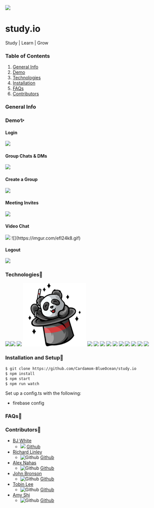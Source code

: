 ![](https://i.imgur.com/hPNYfXq.png)
# study.io
Study | Learn | Grow
### Table of Contents
1. [General Info](#General-Info)
2. [Demo](#Demo)
3. [Technologies](#Technologies)
4. [Installation](#Installation)
5. [FAQs](#FAQS)
6. [Contributors](#Contributors)


### General Info


### Demo✨
####  Login
![](https://imgur.com/Svwvsi7.gif)

#### Group Chats & DMs
![](https://imgur.com/RuGRgmw.gif)

#### Create a Group
![](https://imgur.com/EhUggEY.gif)

#### Meeting Invites
![](https://imgur.com/Id5uw7w.gif)

#### Video Chat
<img src="https://imgur.com/efI24k8.gif"/>
![](https://imgur.com/efI24k8.gif)

#### Logout
![](https://imgur.com/QIRAXZ7.gif)

###  Technologies🧪
<img src="https://www.drupal.org/files/project-images/animate.png" width="200"/><img src="https://www.vectorlogo.zone/logos/babeljs/babeljs-ar21.svg" width="200"/>
<img src="https://www.bypeople.com/wp-content/uploads/2018/10/date-fns-js-featured-4.png" width="200"/>
<img src="https://github.com/faker-js/faker/raw/main/docs/public/logo.svg" width="200"/>
<img src="https://www.vectorlogo.zone/logos/firebase/firebase-ar21.svg" width="200"/>
<img src="https://www.vectorlogo.zone/logos/jquery/jquery-ar21.svg" width="200"/>
<img src="https://mui.com/static/logo.png" width="200"/>
<img src="https://www.vectorlogo.zone/logos/babeljs/babeljs-ar21.svg" width="200"/>
<img src="https://www.vectorlogo.zone/logos/reactjs/reactjs-ar21.svg" width="200"/>
<img src="https://redux.js.org/img/redux-logo-landscape.png" width="200"/>
<img src="https://raw.githubusercontent.com/styled-components/brand/master/styled-components.png" width="200"/>
<img src="https://www.vectorlogo.zone/logos/typescriptlang/typescriptlang-ar21.svg" width="200"/>
<img src="https://www.vectorlogo.zone/logos/twilio/twilio-ar21.svg" width="200"/>
<img src="https://www.vectorlogo.zone/logos/js_webpack/js_webpack-ar21.svg" width="200"/>


###  Installation and Setup🚀
```
$ git clone https://github.com/Cardamom-BlueOcean/study.io
$ npm install
$ npm start
$ npm run watch
```
Set up a config.ts with the following:

* firebase config


### FAQs🧐


### Contributors🤝
- [BJ White](https://www.linkedin.com/in/bj-white/)
  - <img src="https://github.githubassets.com/images/modules/logos_page/GitHub-Mark.png" width="100"/> [Github](https://github.com/rjLinley)
- [Richard Linley](https://www.linkedin.com/in/richard-linley/)
  - ![Github](https://github.githubassets.com/images/modules/logos_page/GitHub-Mark.png) [Github](https://github.com/rjLinley)
- [Alex Nahas](https://www.linkedin.com/in/alex-nahas/)
  - ![Github](https://github.githubassets.com/images/modules/logos_page/GitHub-Mark.png) [Github](https://github.com/rjLinley)
- [John Bronson](https://www.linkedin.com/in/john-bronson/)
  - ![Github](https://github.githubassets.com/images/modules/logos_page/GitHub-Mark.png) [Github](https://github.com/rjLinley)
- [Tobin Lee](https://www.linkedin.com/in/amy-shi218/)
  - ![Github](https://github.githubassets.com/images/modules/logos_page/GitHub-Mark.png) [Github](https://github.com/rjLinley)
- [Amy Shi](https://www.linkedin.com/in/amy-shi218/)
  - ![Github](https://github.githubassets.com/images/modules/logos_page/GitHub-Mark.png) [Github](https://github.com/rjLinley)

